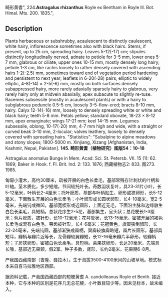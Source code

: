 畸形黄耆",
224.**Astragalus rhizanthus** Royle ex Bentham in Royle Ill. Bot. Himal. Mts. 200. 1835.",

## Description
Plants herbaceous or subshrubby, acaulescent to distinctly caulescent, white hairy, inflorescence sometimes also with black hairs. Stems, if present, up to 25 cm, spreading hairy. Leaves 5-12(-17) cm; stipules distinctly longitudinally nerved, adnate to petiole for 3-5 mm, lower ones 5-7 mm, glabrous or ciliate, upper ones 10-15 mm, mostly densely long hairy; petiole 1-3 cm, like rachis loosely to rather densely covered with ascending hairs 1-2(-2.5) mm, sometimes toward end of vegetation period hardening and persistent to next year; leaflets in 6-20(-28) pairs, elliptic to widely elliptic, 4-8(-14) × 2-5(-6) mm, mostly on both surfaces densely subappressed hairy, more rarely adaxially sparsely hairy to glabrous, very rarely hairy only at midvein abaxially, apex subacute to slightly re-tuse. Racemes subsessile (mostly in acaulescent plants) or with a hairy to subglabrous peduncle 0.5-5 cm, loosely 3-5-flow-ered; bracts 8-10 mm, hairy. Calyx 12-14(-16) mm, loosely to densely spreading white or white and black hairy; teeth 5-8 mm. Petals yellow; standard obovate, 18-23 × 8-12 mm, apex emarginate; wings 17-21 mm; keel 14-15 mm. Legumes subsessile, oblong, 10-17(-20) mm, 4-7 mm high and wide, with a straight or curved beak 3-10 mm, 2-locular; valves leathery, loosely to densely covered with spreading hairs.
  "Statistics": "Subalpine to alpine meadows and stony slopes; 1800-5000 m. Xinjiang, Xizang [Afghanistan, India, Kashmir, Nepal, Pakistan].
**145. 畸形黄耆（植物研究）图版54：10-18**

Astragalus anomalus Bunge in Mem. Acad. Sci. St. Petersb. VII. 15 (1): 62. 1869; Baker in Hook. f. Fl. Brit. Ind. 2: 133. 1876; 西藏植物志2: 833. 图273. 1985.

匍匐小灌木，高约30厘米，疏被开展的白色长柔毛，基部常残存针刺状的叶柄和叶轴。茎木质化，多少短缩，节间较托叶长。奇数羽状复叶，具23-31片小叶，长5-12毫米，叶柄长2-4厘米；托叶膜质，基部与叶柄贴生，卵形或狭卵形，长5-12毫米，下面散生开展的白色长柔毛；小叶卵形或长圆状卵形，长4-10毫米，宽2-5毫米，先端钝或微凹，基部宽楔形或近圆形，上面近无毛，下面沿主脉和边缘散生白色长柔毛，具短柄。总状花序生2-5花，基部集生，呈头状；总花梗长1-3厘米；苞片膜质，披针形，长10-12毫米；花萼管状，长13-15毫米，密被开展的褐色长柔毛或混有白色毛，萼齿披针形，长4-6毫米；花冠黄色，旗瓣狭倒卵形，长22-24毫米，先端钝圆，基部渐狭成瓣柄，翼瓣较旗瓣略短，瓣片长圆形，基部具短耳，瓣柄与瓣片近等长，龙骨瓣较翼瓣短，长12-16毫米瓣片半卵形，较瓣柄短；子房狭卵形，密被白色长柔毛，具短柄。荚果狭卵形，长达20毫米，先端具长喙，基部近无果颈，假2室。种子多数，肾形，长约2毫米。花果期6-8月。

产我国西藏南部（吉隆、聂拉木）。生于海拔3500-4100米间的山坡草地。模式标本采自喜马拉雅地区西部。

据资料记载，产我国西藏西部的短梗黄耆 A. candolleanus Royle et Benth. 接近本种，它与本种的区别是花序几无总花梗，小叶数目较少等。因未见标本，故未编入。

